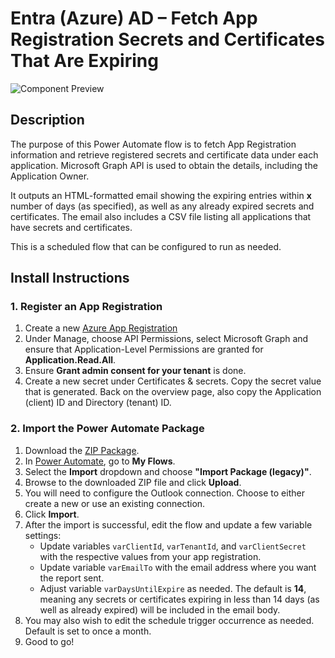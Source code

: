# Entra (Azure) AD – Fetch App Registration Secrets and Certificates That Are Expiring

![Component Preview](assets/alphagalpreview.gif)

## Description

The purpose of this Power Automate flow is to fetch App Registration information and retrieve registered secrets and certificate data under each application. Microsoft Graph API is used to obtain the details, including the Application Owner.  

It outputs an HTML-formatted email showing the expiring entries within **x** number of days (as specified), as well as any already expired secrets and certificates. The email also includes a CSV file listing all applications that have secrets and certificates.  

This is a scheduled flow that can be configured to run as needed.

## Install Instructions

### 1. Register an App Registration

1. Create a new [Azure App Registration](https://portal.azure.com/#view/Microsoft_AAD_IAM/ActiveDirectoryMenuBlade/~/RegisteredApps)
2. Under Manage, choose API Permissions, select Microsoft Graph and ensure that Application-Level Permissions are granted for **Application.Read.All**. 
3. Ensure **Grant admin consent for your tenant** is done.
4. Create a new secret under Certificates & secrets. Copy the secret value that is generated. Back on the overview page, also copy the Application (client) ID and Directory (tenant) ID.

### 2. Import the Power Automate Package

1. Download the [ZIP Package](EntraADAppRegistrationExpiringSecretsandCerts_20250626025735.zip).
2. In [Power Automate](https://make.powerautomate.com/), go to **My Flows**.
3. Select the **Import** dropdown and choose **"Import Package (legacy)"**.
4. Browse to the downloaded ZIP file and click **Upload**.
5. You will need to configure the Outlook connection. Choose to either create a new or use an existing connection.
6. Click **Import**.
7. After the import is successful, edit the flow and update a few variable settings:
   - Update variables `varClientId`, `varTenantId`, and `varClientSecret` with the respective values from your app registration.
   - Update variable `varEmailTo` with the email address where you want the report sent.
   - Adjust variable `varDaysUntilExpire` as needed. The default is **14**, meaning any secrets or certificates expiring in less than 14 days (as well as already expired) will be included in the email body.
8. You may also wish to edit the schedule trigger occurrence as needed. Default is set to once a month.
9. Good to go!
